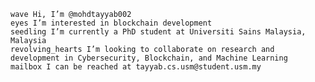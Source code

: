 

    wave Hi, I’m @mohdtayyab002
    eyes I’m interested in blockchain development
    seedling I’m currently a PhD student at Universiti Sains Malaysia, Malaysia
    revolving_hearts I’m looking to collaborate on research and development in Cybersecurity, Blockchain, and Machine Learning
    mailbox I can be reached at tayyab.cs.usm@student.usm.my

